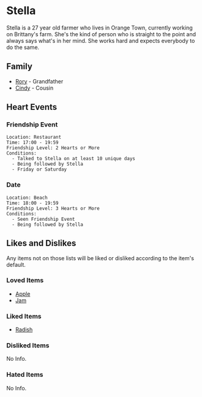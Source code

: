 # Stella

Stella is a 27 year old farmer who lives in Orange Town, currently working on Brittany's farm.
She's the kind of person who is straight to the point and always says what's in her mind. She works hard and expects everybody to do the same.

## Family

- [Rory](Rory.md) - Grandfather
- [Cindy](Cindy.md) - Cousin

## Heart Events

### Friendship Event
    Location: Restaurant
    Time: 17:00 - 19:59
    Friendship Level: 2 Hearts or More
    Conditions:
      - Talked to Stella on at least 10 unique days
      - Being followed by Stella
      - Friday or Saturday

### Date
    Location: Beach
    Time: 18:00 - 19:59
    Friendship Level: 3 Hearts or More
    Conditions:
      - Seen Friendship Event
      - Being followed by Stella

## Likes and Dislikes

Any items not on those lists will be liked or disliked according to the item's default.

### Loved Items

- [Apple](../items/apple.md)
- [Jam](../items/jam.md)

### Liked Items

- [Radish](../items/radish.md)

### Disliked Items

No Info.

### Hated Items

No Info.
